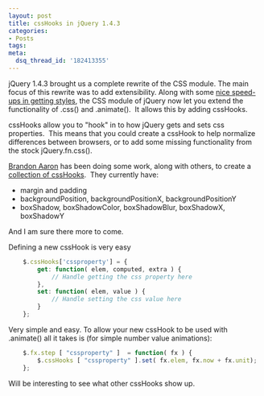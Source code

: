 ```yaml
---
layout: post
title: cssHooks in jQuery 1.4.3
categories:
- Posts
tags:
meta:
  dsq_thread_id: '182413355'
---
```

jQuery 1.4.3 brought us a complete rewrite of the CSS module.  The main focus of this rewrite was to add extensibility. Along with some [nice speed-ups in getting styles](http://www.flickr.com/photos/jeresig/5079106854/), the CSS module of jQuery now let you extend the functionality of .css() and .animate().  It allows this by adding cssHooks.

cssHooks allow you to "hook" in to how jQuery gets and sets css properties.  This means that you could create a cssHook to help normalize differences between browsers, or to add some missing functionality from the stock jQuery.fn.css().

[Brandon Aaron](http://brandonaaron.net/) has been doing some work, along with others, to create a [collection of cssHooks](https://github.com/brandonaaron/jquery-cssHooks).  They currently have:

* margin and padding
* backgroundPosition, backgroundPositionX, backgroundPositionY
* boxShadow, boxShadowColor, boxShadowBlur, boxShadowX, boxShadowY

And I am sure there more to come.

Defining a new cssHook is very easy

```javascript
	$.cssHooks['cssproperty'] = {
		get: function( elem, computed, extra ) {
			// Handle getting the css property here
		},
		set: function( elem, value ) {
			// Handle setting the css value here
		}
	};
```

Very simple and easy. To allow your new cssHook to be used with .animate() all it takes is (for simple number value animations):

```javascript
	$.fx.step [ "cssproperty" ]  = function( fx ) {
		$.cssHooks [ "cssproperty" ].set( fx.elem, fx.now + fx.unit);
	};
```

Will be interesting to see what other cssHooks show up.
